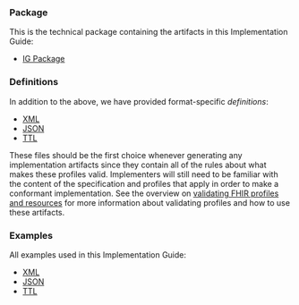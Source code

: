 ### Package

This is the technical package containing the artifacts in this Implementation Guide:

* [IG Package](package.tgz)

### Definitions

In addition to the above, we have provided format-specific _definitions_:

* [XML](definitions.xml.zip)
* [JSON](definitions.json.zip)
* [TTL](definitions.ttl.zip)

These files should be the first choice whenever generating any implementation artifacts since they contain all of the rules about what makes these profiles valid.
Implementers will still need to be familiar with the content of the specification and profiles that apply in order to make a conformant implementation.
See the overview on [validating FHIR profiles and resources](http://hl7.org/fhir/validation.html) for more information about validating profiles and how to use these artifacts.


### Examples

All examples used in this Implementation Guide:

* [XML](examples.xml.zip)
* [JSON](examples.json.zip)
* [TTL](examples.ttl.zip)
